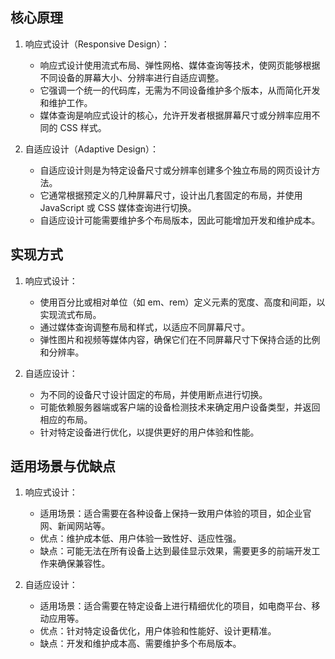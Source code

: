 ## 核心原理

1.  响应式设计（Responsive Design）：

    -   响应式设计使用流式布局、弹性网格、媒体查询等技术，使网页能够根据不同设备的屏幕大小、分辨率进行自适应调整。
    -   它强调一个统一的代码库，无需为不同设备维护多个版本，从而简化开发和维护工作。
    -   媒体查询是响应式设计的核心，允许开发者根据屏幕尺寸或分辨率应用不同的 CSS 样式。
2.  自适应设计（Adaptive Design）：

    -   自适应设计则是为特定设备尺寸或分辨率创建多个独立布局的网页设计方法。
    -   它通常根据预定义的几种屏幕尺寸，设计出几套固定的布局，并使用 JavaScript 或 CSS 媒体查询进行切换。
    -   自适应设计可能需要维护多个布局版本，因此可能增加开发和维护成本。
## 实现方式

1.  响应式设计：

    -   使用百分比或相对单位（如 em、rem）定义元素的宽度、高度和间距，以实现流式布局。
    -   通过媒体查询调整布局和样式，以适应不同屏幕尺寸。
    -   弹性图片和视频等媒体内容，确保它们在不同屏幕尺寸下保持合适的比例和分辨率。
2.  自适应设计：

    -   为不同的设备尺寸设计固定的布局，并使用断点进行切换。
    -   可能依赖服务器端或客户端的设备检测技术来确定用户设备类型，并返回相应的布局。
    -   针对特定设备进行优化，以提供更好的用户体验和性能。

## 适用场景与优缺点

1.  响应式设计：

    -   适用场景：适合需要在各种设备上保持一致用户体验的项目，如企业官网、新闻网站等。
    -   优点：维护成本低、用户体验一致性好、适应性强。
    -   缺点：可能无法在所有设备上达到最佳显示效果，需要更多的前端开发工作来确保兼容性。
2.  自适应设计：

    -   适用场景：适合需要在特定设备上进行精细优化的项目，如电商平台、移动应用等。
    -   优点：针对特定设备优化，用户体验和性能好、设计更精准。
    -   缺点：开发和维护成本高、需要维护多个布局版本。